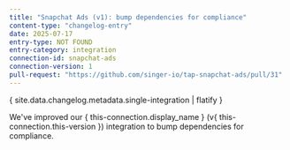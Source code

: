 ```yaml
---
title: "Snapchat Ads (v1): bump dependencies for compliance"
content-type: "changelog-entry"
date: 2025-07-17
entry-type: NOT FOUND
entry-category: integration
connection-id: snapchat-ads
connection-version: 1
pull-request: "https://github.com/singer-io/tap-snapchat-ads/pull/31"
---
```

{ site.data.changelog.metadata.single-integration | flatify }

We've improved our { this-connection.display_name } (v{ this-connection.this-version }) integration to bump dependencies for compliance.